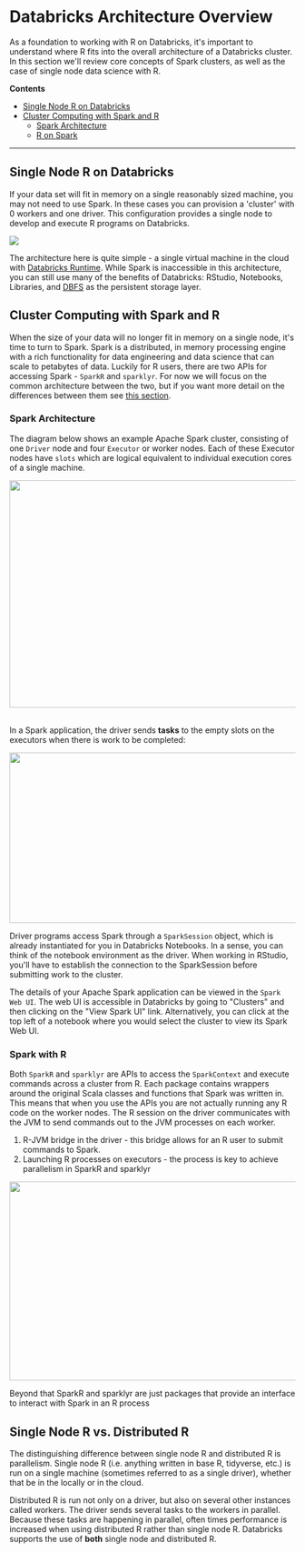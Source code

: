 # Databricks Architecture Overview
As a foundation to working with R on Databricks, it's important to understand where R fits into the overall architecture of a Databricks cluster.  In this section we'll review core concepts of Spark clusters, as well as the case of single node data science with R.

**Contents**

* [Single Node R on Databricks](#single-node-r-on-databricks)
* [Cluster Computing with Spark and R](#cluster-computing-with-spark-and-r)
  * [Spark Architecture](#spark-architecture)
  * [R on Spark](#r-on-spark)

___

## Single Node R on Databricks
If your data set will fit in memory on a single reasonably sized machine, you may not need to use Spark.  In these cases you can provision a 'cluster' with 0 workers and one driver.  This configuration provides a single node to develop and execute R programs on Databricks. 

<img src="https://github.com/marygracemoesta/R-User-Guide/blob/master/Databricks_Architecture_Overview/images/single_node_cluster.png?raw=true">

The architecture here is quite simple - a single virtual machine in the cloud with [Databricks Runtime](DBRlink).  While Spark is inaccessible in this architecture, you can still use many of the benefits of Databricks: RStudio, Notebooks, Libraries, and [DBFS](https://github.com/marygracemoesta/R-User-Guide/blob/master/Databricks_Architecture_Overview/DBFS.md#dbfs) as the persistent storage layer.  

## Cluster Computing with Spark and R 
When the size of your data will no longer fit in memory on a single node, it's time to turn to Spark.  Spark is a distributed, in memory processing engine with a rich functionality for data engineering and data science that can scale to petabytes of data.  Luckily for R users, there are two APIs for accessing Spark - `SparkR` and `sparklyr`.  For now we will focus on the common architecture between the two, but if you want more detail on the differences between them see [this section](linktocome).

### Spark Architecture

The diagram below shows an example Apache Spark cluster, consisting of one `Driver` node and four `Executor` or worker nodes. Each of these Executor nodes have `slots` which are logical equivalent to individual execution cores of a single machine.

<img src="http://training.databricks.com/databricks_guide/gentle_introduction/videoss_logo.png" width=850 height=400> <br><br>

In a Spark application, the driver sends **tasks** to the empty slots on the executors when there is work to be completed:

<img src="http://training.databricks.com/databricks_guide/gentle_introduction/spark_cluster_tasks.png" width=850 height=300><br>

Driver programs access Spark through a `SparkSession` object, which is already instantiated for you in Databricks Notebooks.  In a sense, you can think of the notebook environment as the driver.  When working in RStudio, you'll have to establish the connection to the SparkSession before submitting work to the cluster.

The details of your Apache Spark application can be viewed in the `Spark Web UI`.  The web UI is accessible in Databricks by going to "Clusters" and then clicking on the "View Spark UI" link. Alternatively, you can click at the top left of a notebook where you would select the cluster to view its Spark Web UI.

### Spark with R

Both `SparkR` and `sparklyr` are APIs to access the `SparkContext` and execute commands across a cluster from R.  Each package contains wrappers around the original Scala classes and functions that Spark was written in.  This means that when you use the APIs you are not actually running any R code on the worker nodes.  The R session on the driver communicates with the JVM to send commands out to the JVM processes on each worker.  
1. R-JVM bridge in the driver - this bridge allows for an R user to submit commands to Spark.  
2. Launching R processes on executors - the process is key to achieve parallelism in SparkR and sparklyr

<p align="center">
<img src="https://databricks-yong-star.s3.amazonaws.com/graphics/SparkR_Architecture.png" width=800 height=350>
</p>

Beyond that SparkR and sparklyr are just packages that provide an interface to interact with Spark in an R process


## Single Node R vs. Distributed R
The distinguishing difference between single node R and distributed R is parallelism. Single node R (i.e. anything written in base R, tidyverse, etc.) is run on a single machine (sometimes referred to as a single driver), whether that be in the locally or in the cloud.

Distributed R is run not only on a driver, but also on several other instances called workers. The driver sends several 
tasks to the workers in parallel. Because these tasks are happening in parallel, often times performance is increased 
when using distributed R rather than single node R. Databricks supports the use of **both** single node and distributed R. 
